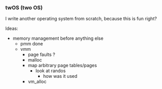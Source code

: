 ### twOS (two OS)

I write another operating system from scratch, because this is fun right?


Ideas:

- memory management before anything else
    - pmm done
    - vmm 
        - page faults ?
        - malloc
        - map arbitrary page tables/pages
            - look at randos 
                - how was it used 
        - vm_alloc
        